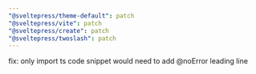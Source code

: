 ```yaml
---
"@sveltepress/theme-default": patch
"@sveltepress/vite": patch
"@sveltepress/create": patch
"@sveltepress/twoslash": patch
---
```


fix: only import ts code snippet would need to add @noError leading line
